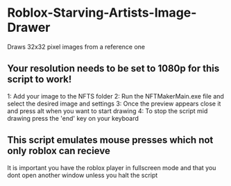 # Roblox-Starving-Artists-Image-Drawer
Draws 32x32 pixel images from a reference one 

## Your resolution needs to be set to 1080p for this script to work!
1: Add your image to the NFTS folder
2: Run the NFTMakerMain.exe file and select the desired image and settings
3: Once the preview appears close it and press alt when you want to start drawing
4: To stop the script mid drawing press the 'end' key on your keyboard

## This script emulates mouse presses which not only roblox can recieve
It is important you have the roblox player in fullscreen mode and that you dont open another window unless you halt the script
